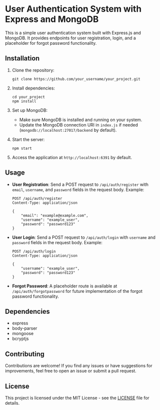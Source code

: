 # User Authentication System with Express and MongoDB

This is a simple user authentication system built with Express.js and MongoDB. It provides endpoints for user registration, login, and a placeholder for forgot password functionality.

## Installation

1. Clone the repository:

    ```
    git clone https://github.com/your_username/your_project.git
    ```

2. Install dependencies:

    ```
    cd your_project
    npm install
    ```

3. Set up MongoDB:

    - Make sure MongoDB is installed and running on your system.
    - Update the MongoDB connection URI in `index.js` if needed (`mongodb://localhost:27017/backend` by default).

4. Start the server:

    ```
    npm start
    ```

5. Access the application at `http://localhost:6391` by default.

## Usage

- **User Registration**: Send a POST request to `/api/auth/register` with `email`, `username`, and `password` fields in the request body. Example:

    ```
    POST /api/auth/register
    Content-Type: application/json

    {
        "email": "example@example.com",
        "username": "example_user",
        "password": "password123"
    }
    ```

- **User Login**: Send a POST request to `/api/auth/login` with `username` and `password` fields in the request body. Example:

    ```
    POST /api/auth/login
    Content-Type: application/json

    {
        "username": "example_user",
        "password": "password123"
    }
    ```

- **Forgot Password**: A placeholder route is available at `/api/auth/forgotpassword` for future implementation of the forgot password functionality.

## Dependencies

- express
- body-parser
- mongoose
- bcryptjs

## Contributing

Contributions are welcome! If you find any issues or have suggestions for improvements, feel free to open an issue or submit a pull request.

## License

This project is licensed under the MIT License - see the [LICENSE](LICENSE) file for details.
